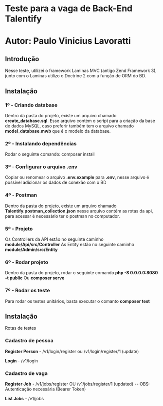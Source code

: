# Teste para a vaga de Back-End Talentify
# Autor: Paulo Vinicius Lavoratti

## Introdução

Nesse teste, utilizei o framework Laminas MVC (antigo Zend Framework 3), junto com o Laminas utilizo 
o Doctrine 2 com a função de ORM do BD.

## Instalação

### 1º - Criando database
Dentro da pasta do projeto, existe um arquivo chamado **create_database.sql**. 
Esse arquivo contém o script para a criação da base de dados MySQL, 
caso preferir também tem o arquivo chamado **model_database.mwb** que é o modelo da database.

### 2º - Instalando dependências
Rodar o seguinte comando: composer install

### 3º - Configurar o arquivo .env
Copiar ou renomear o arquivo **.env.example** para **.env**, nesse arquivo é possível 
adicionar os dados de conexão com o BD

### 4º - Postman
Dentro da pasta do projeto, existe um arquivo chamado **Talentify.postman_collection.json**
nesse arquivo contém as rotas da api, para acessar é necessário ter o postman no computador.

### 5º - Projeto
Os Controllers da API estão no seguinte caminho **module/Api/src/Controller**
As Entity estão no seguinte caminho **module/Admin/src/Entity**

### 6º - Rodar projeto
Dentro da pasta do projeto, rodar o seguinte comando **php -S 0.0.0.0:8080 -t public**
Ou **composer serve**

### 7º - Rodar os teste
Para rodar os testes unitários, basta executar o comanto **composer test**


## Instalação

Rotas de testes

### Cadastro de pessoa
**Register Person** - /v1/login/register ou /v1/login/register/1 (update)

**Login** - /v1/login

### Cadastro de vaga
**Register Job** - /v1/jobs/register OU /v1/jobs/register/1 (updated) -- OBS: Autenticação necessária (Bearer Token)

**List Jobs** - /v1/jobs


